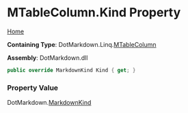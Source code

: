 # MTableColumn\.Kind Property

[Home](../../../../README.md)

**Containing Type**: DotMarkdown\.Linq\.[MTableColumn](../README.md)

**Assembly**: DotMarkdown\.dll

```csharp
public override MarkdownKind Kind { get; }
```

### Property Value

DotMarkdown\.[MarkdownKind](../../../MarkdownKind/README.md)

